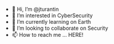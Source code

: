 - 👋 Hi, I’m @jturantin
- 👀 I’m interested in CyberSecurity
- 🌱 I’m currently learning on Earth
- 💞️ I’m looking to collaborate on Security
- 📫 How to reach me ... HERE!

<!---
jturantin/jturantin is a ✨ special ✨ repository because its `README.md` (this file) appears on your GitHub profile.
You can click the Preview link to take a look at your changes.
--->

